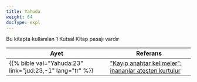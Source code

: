```yaml
---
title: Yahuda
weight: 64
docType: expl
---
```


Bu kitapta kullanılan 1 Kutsal Kitap pasajı vardır

| Ayet | Referans |
|-------|-----------|
| {{% bible val="Yahuda:23" link="jud:23,-1" lang="tr" %}} | ["Kayıp anahtar kelimeler": inananlar ateşten kurtulur](/expl/../expl/topics/others/the-rapture#470b) |
